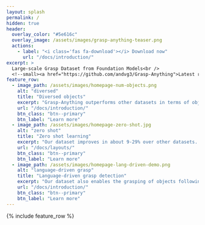 ```yaml
---
layout: splash
permalink: /
hidden: true
header:
  overlay_color: "#5e616c"
  overlay_image: /assets/images/grasp-anything-teaser.png
  actions:
    - label: "<i class='fas fa-download'></i> Download now"
      url: "/docs/introduction/"
excerpt: >
  Large-scale Grasp Dataset from Foundation Models<br />
  <!--small><a href="https://github.com/andvg3/Grasp-Anything">Latest release (TBD)</a></small-->
feature_row:
  - image_path: /assets/images/homepage-num-objects.png
    alt: "diversed"
    title: "Diversed objects"
    excerpt: "Grasp-Anything outperforms other datasets in terms of object diversity."
    url: "/docs/introduction/"
    btn_class: "btn--primary"
    btn_label: "Learn more"
  - image_path: /assets/images/homepage-zero-shot.jpg
    alt: "zero shot"
    title: "Zero shot learning"
    excerpt: "Our dataset improves in about 9-29% over other datasets.."
    url: "/docs/layouts/"
    btn_class: "btn--primary"
    btn_label: "Learn more"
  - image_path: /assets/images/homepage-lang-driven-demo.png
    alt: "language-driven grasp"
    title: "Language-driven grasp detection"
    excerpt: "Our dataset also enables the grasping of objects following natural language instructions."
    url: "/docs/introduction/"
    btn_class: "btn--primary"
    btn_label: "Learn more"     
---
```


{% include feature_row %}
